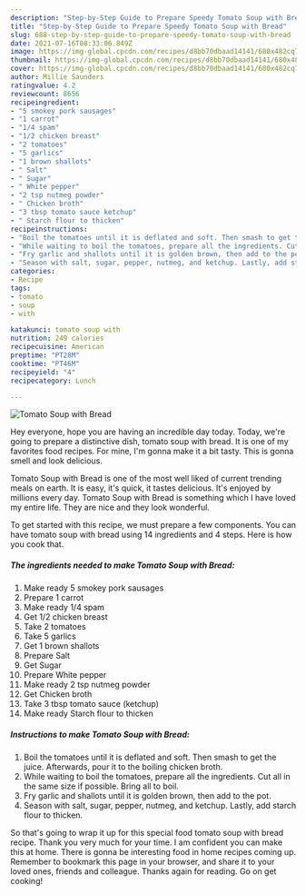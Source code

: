 ```yaml
---
description: "Step-by-Step Guide to Prepare Speedy Tomato Soup with Bread"
title: "Step-by-Step Guide to Prepare Speedy Tomato Soup with Bread"
slug: 688-step-by-step-guide-to-prepare-speedy-tomato-soup-with-bread
date: 2021-07-16T08:33:06.849Z
image: https://img-global.cpcdn.com/recipes/d8bb70dbaad14141/680x482cq70/tomato-soup-with-bread-recipe-main-photo.jpg
thumbnail: https://img-global.cpcdn.com/recipes/d8bb70dbaad14141/680x482cq70/tomato-soup-with-bread-recipe-main-photo.jpg
cover: https://img-global.cpcdn.com/recipes/d8bb70dbaad14141/680x482cq70/tomato-soup-with-bread-recipe-main-photo.jpg
author: Millie Saunders
ratingvalue: 4.2
reviewcount: 8656
recipeingredient:
- "5 smokey pork sausages"
- "1 carrot"
- "1/4 spam"
- "1/2 chicken breast"
- "2 tomatoes"
- "5 garlics"
- "1 brown shallots"
- " Salt"
- " Sugar"
- " White pepper"
- "2 tsp nutmeg powder"
- " Chicken broth"
- "3 tbsp tomato sauce ketchup"
- " Starch flour to thicken"
recipeinstructions:
- "Boil the tomatoes until it is deflated and soft. Then smash to get the juice. Afterwards, pour it to the boiling chicken broth."
- "While waiting to boil the tomatoes, prepare all the ingredients. Cut all in the same size if possible. Bring all to boil."
- "Fry garlic and shallots until it is golden brown, then add to the pot."
- "Season with salt, sugar, pepper, nutmeg, and ketchup. Lastly, add starch flour to thicken."
categories:
- Recipe
tags:
- tomato
- soup
- with

katakunci: tomato soup with 
nutrition: 249 calories
recipecuisine: American
preptime: "PT28M"
cooktime: "PT46M"
recipeyield: "4"
recipecategory: Lunch

---
```



![Tomato Soup with Bread](https://img-global.cpcdn.com/recipes/d8bb70dbaad14141/680x482cq70/tomato-soup-with-bread-recipe-main-photo.jpg)

Hey everyone, hope you are having an incredible day today. Today, we're going to prepare a distinctive dish, tomato soup with bread. It is one of my favorites food recipes. For mine, I'm gonna make it a bit tasty. This is gonna smell and look delicious.

Tomato Soup with Bread is one of the most well liked of current trending meals on earth. It is easy, it's quick, it tastes delicious. It's enjoyed by millions every day. Tomato Soup with Bread is something which I have loved my entire life. They are nice and they look wonderful.




To get started with this recipe, we must prepare a few components. You can have tomato soup with bread using 14 ingredients and 4 steps. Here is how you cook that.

<!--inarticleads1-->

##### The ingredients needed to make Tomato Soup with Bread:

1. Make ready 5 smokey pork sausages
1. Prepare 1 carrot
1. Make ready 1/4 spam
1. Get 1/2 chicken breast
1. Take 2 tomatoes
1. Take 5 garlics
1. Get 1 brown shallots
1. Prepare  Salt
1. Get  Sugar
1. Prepare  White pepper
1. Make ready 2 tsp nutmeg powder
1. Get  Chicken broth
1. Take 3 tbsp tomato sauce (ketchup)
1. Make ready  Starch flour to thicken




<!--inarticleads2-->

##### Instructions to make Tomato Soup with Bread:

1. Boil the tomatoes until it is deflated and soft. Then smash to get the juice. Afterwards, pour it to the boiling chicken broth.
1. While waiting to boil the tomatoes, prepare all the ingredients. Cut all in the same size if possible. Bring all to boil.
1. Fry garlic and shallots until it is golden brown, then add to the pot.
1. Season with salt, sugar, pepper, nutmeg, and ketchup. Lastly, add starch flour to thicken.




So that's going to wrap it up for this special food tomato soup with bread recipe. Thank you very much for your time. I am confident you can make this at home. There is gonna be interesting food in home recipes coming up. Remember to bookmark this page in your browser, and share it to your loved ones, friends and colleague. Thanks again for reading. Go on get cooking!
